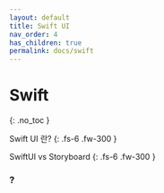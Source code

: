 ```yaml
---
layout: default
title: Swift UI
nav_order: 4
has_children: true
permalink: docs/swift
---
```


# Swift
{: .no_toc }

Swift UI 란?
{: .fs-6 .fw-300 }


SwiftUI vs Storyboard
{: .fs-6 .fw-300 }

### ?